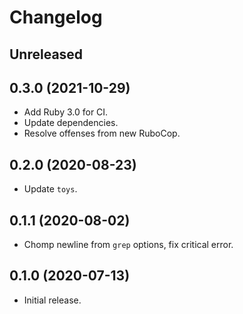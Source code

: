 # Changelog

## Unreleased

## 0.3.0 (2021-10-29)

*   Add Ruby 3.0 for CI.
*   Update dependencies.
*   Resolve offenses from new RuboCop.

## 0.2.0 (2020-08-23)

*   Update `toys`.

## 0.1.1 (2020-08-02)

*   Chomp newline from `grep` options, fix critical error.

## 0.1.0 (2020-07-13)

*   Initial release.
